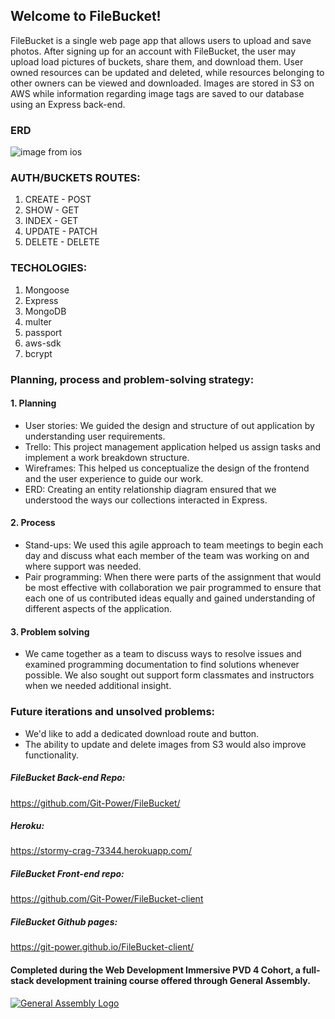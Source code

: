 ## Welcome to FileBucket!

FileBucket is a single web page app that allows users to upload and save photos. After signing up for an account with FileBucket, the user may upload load pictures of buckets, share them, and download them. User owned resources can be updated and deleted, while resources belonging to other owners can be viewed and downloaded. Images are stored in S3 on AWS while information regarding image tags are saved to our database using an Express back-end.

### ERD

![image from ios](https://user-images.githubusercontent.com/38407813/50248393-dd146080-03a8-11e9-9f3b-eec64e752bb1.jpg)

### AUTH/BUCKETS ROUTES:
1. CREATE - POST
2. SHOW - GET
3. INDEX - GET
4. UPDATE - PATCH
5. DELETE - DELETE

### TECHOLOGIES:
1. Mongoose
2. Express
3. MongoDB
4. multer
6. passport
7. aws-sdk
8. bcrypt

### Planning, process and problem-solving strategy:
#### 1. Planning
- User stories: We guided the design and structure of out application by understanding user requirements.
- Trello: This project management application helped us assign tasks and implement a work breakdown structure.
- Wireframes: This helped us conceptualize the design of the frontend and the user experience to guide our work.
- ERD: Creating an entity relationship diagram ensured that we understood the ways our collections interacted in Express.

#### 2. Process
 - Stand-ups: We used this agile approach to team meetings to begin each day and discuss what each member of the team was working on and where support was needed.
 - Pair programming: When there were parts of the assignment that would be most effective with collaboration we pair programmed to ensure that each one of us contributed ideas equally and gained understanding of different aspects of the application.

#### 3. Problem solving
- We came together as a team to discuss ways to resolve issues and examined programming documentation to find solutions whenever possible. We also sought out support form classmates and instructors when we needed additional insight.

### Future iterations and unsolved problems:
- We'd like to add a dedicated download route and button.
- The ability to update and delete images from S3 would also improve functionality.

##### FileBucket Back-end Repo:
https://github.com/Git-Power/FileBucket/

##### Heroku:
https://stormy-crag-73344.herokuapp.com/

##### FileBucket Front-end repo:
https://github.com/Git-Power/FileBucket-client

##### FileBucket Github pages:
https://git-power.github.io/FileBucket-client/

#### Completed during the Web Development Immersive PVD 4 Cohort, a full-stack development training course offered through General Assembly.
[![General Assembly Logo](https://camo.githubusercontent.com/1a91b05b8f4d44b5bbfb83abac2b0996d8e26c92/687474703a2f2f692e696d6775722e636f6d2f6b6538555354712e706e67)](https://generalassemb.ly/education/web-development-immersive)
